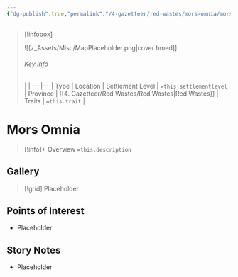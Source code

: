 ```yaml
---
{"dg-publish":true,"permalink":"/4-gazetteer/red-wastes/mors-omnia/mors-omnia/","noteIcon":""}
---
```



> [!infobox]
> 
> ![[z_Assets/Misc/MapPlaceholder.png\|cover hmed]]
> ###### Key Info
>  |   |
> ---|---|
> Type | Location |
> Settlement Level | `=this.settlementlevel` |
> Province | [[4. Gazetteer/Red Wastes/Red Wastes\|Red Wastes]] |
> Traits | `=this.trait` |

# Mors Omnia

> [!info]+ Overview
> `=this.description`

## Gallery

>[!grid]
>Placeholder


## Points of Interest

- Placeholder

## Story Notes

- Placeholder